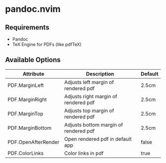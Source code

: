 # pandoc.nvim

## Requirements

- Pandoc
- TeX Engine for PDFs (like pdfTeX)

## Available Options

| Attribute           | Description                           | Default |
| ------------------- | ------------------------------------- | ------- |
| PDF.MarginLeft      | Adjusts left margin of rendered pdf   | 2.5cm   |
| PDF.MarginRight     | Adjusts right margin of rendered pdf  | 2.5cm   |
| PDF.MarginTop       | Adjusts top margin of rendered pdf    | 2.5cm   |
| PDF.MarginBottom    | Adjusts bottom margin of rendered pdf | 2.5cm   |
| PDF.OpenAfterRender | Open rendered pdf in default app      | false   |
| PDF.ColorLinks      | Color links in pdf                    | true    |
